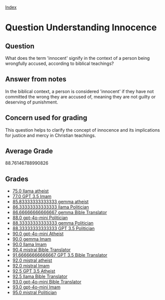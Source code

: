 
[Index](../../index.md)
# Question Understanding Innocence
## Question
What does the term 'innocent' signify in the context of a person being wrongfully accused, according to biblical teachings?

## Answer from notes
In the biblical context, a person is considered 'innocent' if they have not committed the wrong they are accused of, meaning they are not guilty or deserving of punishment.

## Concern used for grading
This question helps to clarify the concept of innocence and its implications for justice and mercy in Christian teachings.

## Average Grade
88.76146788990826

## Grades
 * [75.0 llama atheist](../answers/llama_atheist/Understanding_Innocence.md)
 * [77.0 GPT 3.5 Imam](../answers/GPT_3.5_Imam/Understanding_Innocence.md)
 * [85.83333333333333 gemma atheist](../answers/gemma_atheist/Understanding_Innocence.md)
 * [86.33333333333333 llama Politician](../answers/llama_Politician/Understanding_Innocence.md)
 * [86.66666666666667 gemma Bible Translator](../answers/gemma_Bible_Translator/Understanding_Innocence.md)
 * [88.0 gpt-4o-mini Politician](../answers/gpt-4o-mini_Politician/Understanding_Innocence.md)
 * [88.33333333333333 gemma Politician](../answers/gemma_Politician/Understanding_Innocence.md)
 * [88.33333333333333 GPT 3.5 Politician](../answers/GPT_3.5_Politician/Understanding_Innocence.md)
 * [90.0 gpt-4o-mini Atheist](../answers/gpt-4o-mini_Atheist/Understanding_Innocence.md)
 * [90.0 gemma Imam](../answers/gemma_Imam/Understanding_Innocence.md)
 * [90.0 llama Imam](../answers/llama_Imam/Understanding_Innocence.md)
 * [90.4 mistral Bible Translator](../answers/mistral_Bible_Translator/Understanding_Innocence.md)
 * [91.66666666666667 GPT 3.5 Bible Translator](../answers/GPT_3.5_Bible_Translator/Understanding_Innocence.md)
 * [92.0 mistral atheist](../answers/mistral_atheist/Understanding_Innocence.md)
 * [92.0 mistral Imam](../answers/mistral_Imam/Understanding_Innocence.md)
 * [92.5 GPT 3.5 Atheist](../answers/GPT_3.5_Atheist/Understanding_Innocence.md)
 * [92.5 llama Bible Translator](../answers/llama_Bible_Translator/Understanding_Innocence.md)
 * [93.0 gpt-4o-mini Bible Translator](../answers/gpt-4o-mini_Bible_Translator/Understanding_Innocence.md)
 * [93.0 gpt-4o-mini Imam](../answers/gpt-4o-mini_Imam/Understanding_Innocence.md)
 * [95.0 mistral Politician](../answers/mistral_Politician/Understanding_Innocence.md)

